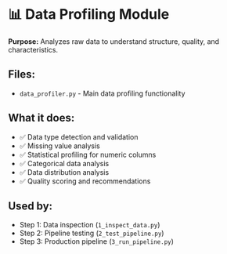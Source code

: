 # 📊 Data Profiling Module

**Purpose:** Analyzes raw data to understand structure, quality, and characteristics.

## Files:
- `data_profiler.py` - Main data profiling functionality

## What it does:
- ✅ Data type detection and validation
- ✅ Missing value analysis
- ✅ Statistical profiling for numeric columns
- ✅ Categorical data analysis
- ✅ Data distribution analysis
- ✅ Quality scoring and recommendations

## Used by:
- Step 1: Data inspection (`1_inspect_data.py`)
- Step 2: Pipeline testing (`2_test_pipeline.py`)
- Step 3: Production pipeline (`3_run_pipeline.py`)
